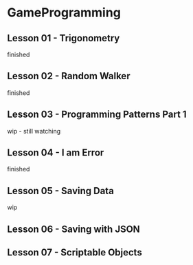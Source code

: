 # GameProgramming

## Lesson 01 - Trigonometry
finished

## Lesson 02 - Random Walker
finished

## Lesson 03 - Programming Patterns Part 1
wip - still watching

## Lesson 04 - I am Error
finished

## Lesson 05 - Saving Data
wip

## Lesson 06 - Saving with JSON

## Lesson 07 - Scriptable Objects
